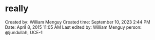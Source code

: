 # really

Created by: William Menguy
Created time: September 10, 2023 2:44 PM
Date: April 8, 2015 11:05 AM
Last edited by: William Menguy
person: @jundullah, UCE-1